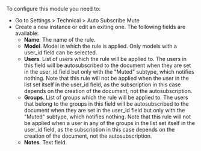 To configure this module you need to:

- Go to Settings > Technical > Auto Subscribe Mute
- Create a new instance or edit an exiting one. The following fields are available:
  - **Name**. The name of the rule.
  - **Model**. Model in which the rule is applied. Only models with a user_id field can be selected.
  - **Users**. List of users which the rule will be applied to. The users in this field will be autosubscribed to the document when they are set in the user_id field but only with the "Muted" subtype, which notifies nothing. Note that this rule will not be applied when the user in the list set itself in the user_id field, as the subscription in this case depends on the creation of the document, not the autosubscription.
  - **Groups**. List of groups which the rule will be applied to. The users that belong to the groups in this field will be autosubscribed to the document when they are set in the user_id field but only with the "Muted" subtype, which notifies nothing. Note that this rule will not be applied when a user in any of the groups in the list set itself in the user_id field, as the subscription in this case depends on the creation of the document, not the autosubscription.
  - **Notes**. Text field.
